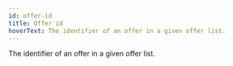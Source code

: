 ```yaml
---
id: offer-id
title: Offer id
hoverText: The identifier of an offer in a given offer list.
---
```


The identifier of an offer in a given offer list.